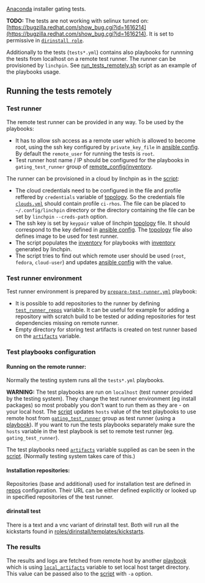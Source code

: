 [Anaconda](https://github.com/rhinstaller/anaconda) installer gating tests.

**TODO:** The tests are not working with selinux turned on: [https://bugzilla.redhat.com/show_bug.cgi?id=1616214](https://bugzilla.redhat.com/show_bug.cgi?id=1616214). It is set to permissive in [`dirinstall role`](roles/dirinstall/tasks/main.yml).

Additionally to the tests (`tests*.yml`) contains also playbooks for runnning the tests from localhost on a remote test runner. The runner can be provisioned by `linchpin`. See [run_tests_remotely.sh](run_tests_remotely.sh) script as an example of the playbooks usage.

Running the tests remotely
--------------------------

### Test runner

The remote test runner can be provided in any way. To be used by the playbooks:

* It has to allow ssh access as a remote user which is allowed to become root, using the ssh key configured by `private_key_file` in [ansible config](remote_config/ansible.cfg). By default the `remote_user` for running the tests is `root`.
* Test runner host name / IP should be configured for the playbooks in `gating_test_runner` group of [remote_config/inventory](remote_config/inventory).

The runner can be provisioned in a cloud by linchpin as in the [script](run_tests_remotely.sh):

* The cloud credentials need to be configured in the file and profile reffered by `credentials` variable of [topology](linchpin/topologies/gating-test.yml). So the credentials file [`clouds.yml`](linchpin/credentials/clouds.yml) should contain profile `ci-rhos`. The file can be placed to `~/.config/linchpin` directory or the directory containing the file can be set by `linchpin` `--creds-path` option.
* The ssh key is set by `keypair` value of linchpin [topology](linchpin/topologies/gating-test.yml) file. It should correspond to the key defined in [ansible config](remote_config/ansible.cfg). The [topology](linchpin/topologies/gating-test.yml) file also defines image to be used for test runner.
* The script populates the [inventory](remote_config/inventory) for playbooks with [inventory](linchpin/layouts/gating-test.yml) generated by linchpin.
* The script tries to find out which remote user should be used (`root`, `fedora`, `cloud-user`) and updates [ansible config](remote_config/ansible.cfg) with the value.

### Test runner environment

Test runner environment is prepared by [`prepare-test-runner.yml`](prepare-test-runner.yml) playbook:

* It is possible to add repositories to the runner by defining [`test_runner_repos`](roles/prepare-test-runner/defaults/main.yml) variable. It can be useful for example for adding a repository with scratch build to be tested or adding repositories for test dependencies missing on remote runner.
* Empty directory for storing test artifacts is created on test runner based on the [`artifacts`](roles/prepare-test-runner/vars/main.yml) variable.

### Test playbooks configuration

#### Running on the remote runner:

Normally the testing system runs all the `tests*.yml` playbooks.

**WARNING:**
The test playbooks are run on `localhost` (test runner provided by the testing system). They change the test runner environment (eg install packages) so most probably you don't want to run them as they are - on your local host.
The [script](run_tests_remotely.sh) updates `hosts` value of the test playbooks to use remote host from [`gating_test_runner`](remote_config/inventory/hosts) group as test runner (using a [playbook](set_tests_to_run_on_remote.yml)).
If you want to run the tests playbooks separately make sure the `hosts` variable in the test playbook is set to remote test runner (eg. `gating_test_runner`).




The test playbooks need [`artifacts`](roles/prepare-test-runner/vars/main.yml) variable supplied as can be seen in the [script](run_tests_remotely.sh). (Normally testing system takes care of this.)

#### Installation repositories:

Repositories (base and additional) used for installation test are defined in [repos](roles/installation-repos/defaults/main.yml) configuration. Their URL can be either defined explicitly or looked up in specified repositories of the test runner.

#### dirinstall test

There is a text and a vnc variant of dirinstall test. Both will run all the kickstarts found in [roles/dirinstall/templates/kickstarts](roles/dirinstall/templates/kickstarts).


### The results

The results and logs are fetched from remote host by another [playbook](clean-test-runner.yml) which is using [`local_artifacts`](roles/clean-test-runner/defaults/main.yml) variable to set local host target directory. This value can be passed also to the [script](run_tests_remotely.sh) with `-a` option.
